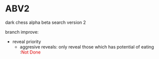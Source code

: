# ABV2
dark chess alpha beta search version 2  
  
branch improve:  
* reveal priority  
    * aggresive reveals: only reveal those which has potential of eating :<font color=#dd0000>Not Done</font>
